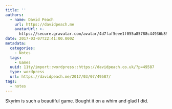 ```yaml
---
title: ''
authors:
  - name: David Peach
    url: https://davidpeach.me
    avatarUrl: >-
      https://secure.gravatar.com/avatar/4d7faf5eee1f055a85788c44936b8995eaab6dfb004e7854ec747ccb272e91ee?s=96&d=mm&r=g
date: 2017-03-07T22:41:00.000Z
metadata:
  categories:
    - Notes
  tags:
    - Games
  uuid: 11ty/import::wordpress::https://davidpeach.co.uk/?p=49587
  type: wordpress
  url: https://davidpeach.me/2017/03/07/49587/
tags:
  - notes
---
```

Skyrim is such a beautiful game. Bought it on a whim and glad I did.